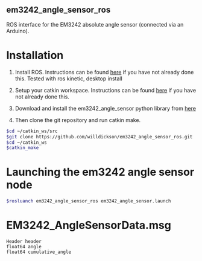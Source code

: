## em3242_angle_sensor_ros 

ROS interface for the EM3242 absolute angle sensor (connected via an Arduino). 


# Installation

1. Install ROS. Instructions can be found [here](http://wiki.ros.org/kinetic/Installation/Ubuntu) 
if you have not already done this.  Tested with ros kinetic, desktop install

2. Setup your catkin workspace.  Instructions can be found [here](http://wiki.ros.org/catkin/Tutorials/create_a_workspace) 
if you have not already done this. 
    
3. Download and install the em3242_angle_sensor python library from [here](http://github.com/willdickson/em3242_angle_sensor)

3. Then clone the git repository and run catkin make.

```bash
$cd ~/catkin_ws/src
$git clone https://github.com/willdickson/em3242_angle_sensor_ros.git
$cd ~/catkin_ws
$catkin_make

```

# Launching the em3242 angle sensor node

```bash
$rosluanch em3242_angle_sensor_ros em3242_angle_sensor.launch
```

# EM3242_AngleSensorData.msg

```
Header header
float64 angle
float64 cumulative_angle 

```


